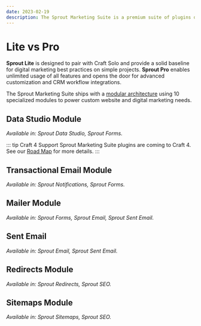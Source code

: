 ```yaml
---
date: 2023-02-19
description: The Sprout Marketing Suite is a premium suite of plugins designed for businesses who want to use Craft CMS as the core of their content management and digital marketing workflows.
---
```


<script setup>
import EditionComparison from '../components/EditionComparison.vue'
</script>

# Lite vs Pro

**Sprout Lite** is designed to pair with Craft Solo and provide a solid baseline for digital marketing best practices on simple projects. **Sprout Pro** enables unlimited usage of all features and
opens the door for advanced customization and CRM workflow integrations.

The Sprout Marketing Suite ships with a [modular architecture](./#modular-architecture) using 10 specialized modules to power custom website and digital marketing needs.

## Data Studio Module

_Available in: Sprout Data Studio, Sprout Forms._

<EditionComparison feature-list="./editions/data-studio.json" />

::: tip Craft 4 Support
Sprout Marketing Suite plugins are coming to Craft 4. See our [Road Map](./support/road-map.md) for more details.
:::

[//]: # (## Forms Module)

[//]: # ()

[//]: # (_Available in: Sprout Forms._)

[//]: # ()

[//]: # (<EditionComparison feature-list="./editions/forms.json" />)

[//]: # ()

## Transactional Email Module

_Available in: Sprout Notifications, Sprout Forms._

<EditionComparison feature-list="./editions/notifications.json" />

## Mailer Module

_Available in: Sprout Forms, Sprout Email, Sprout Sent Email._

<EditionComparison feature-list="./editions/mailer.json" />

## Sent Email

_Available in: Sprout Email, Sprout Sent Email._

<EditionComparison feature-list="./editions/sent-email.json" />

[//]: # ()

[//]: # (## Meta Module)

[//]: # ()

[//]: # (_Available in: Sprout SEO._)

[//]: # ()

[//]: # (<EditionComparison feature-list="./editions/seo.json" />)

## Redirects Module

_Available in: Sprout Redirects, Sprout SEO._

<EditionComparison feature-list="./editions/redirects.json" />

## Sitemaps Module

_Available in: Sprout Sitemaps, Sprout SEO._

<EditionComparison feature-list="./editions/sitemaps.json" />
